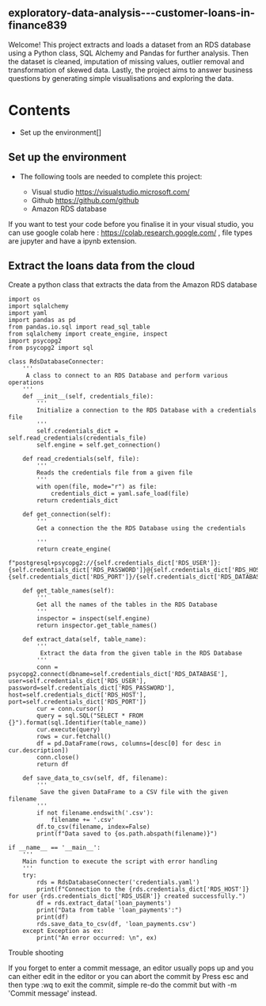 ## exploratory-data-analysis---customer-loans-in-finance839

Welcome! This project extracts and loads a dataset from an RDS database using a Python class, SQL Alchemy and Pandas for further analysis. Then the dataset is cleaned, imputation of missing values, outlier removal and transformation of skewed data. Lastly, the project aims to answer business questions by generating simple visualisations and exploring the data. 

# Contents 

* Set up the environment[]

## Set up the environment

* The following tools are needed to complete this project:

  - Visual studio https://visualstudio.microsoft.com/
  - Github        https://github.com/github
  - Amazon RDS database 

If you want to test your code before you finalise it in your visual studio, you can use google colab here : https://colab.research.google.com/ , file types are jupyter and have a ipynb extension. 

## Extract the loans data from the cloud 

Create a python class that extracts the data from the Amazon RDS database 

```
import os
import sqlalchemy
import yaml
import pandas as pd
from pandas.io.sql import read_sql_table
from sqlalchemy import create_engine, inspect
import psycopg2
from psycopg2 import sql

class RdsDatabaseConnecter:
    '''
     A class to connect to an RDS Database and perform various operations
    '''
    def __init__(self, credentials_file):
        '''
        Initialize a connection to the RDS Database with a credentials file
        '''
        self.credentials_dict = self.read_credentials(credentials_file)
        self.engine = self.get_connection()

    def read_credentials(self, file):
        '''
        Reads the credentials file from a given file
        '''
        with open(file, mode="r") as file:
            credentials_dict = yaml.safe_load(file)
        return credentials_dict

    def get_connection(self):
        '''
        Get a connection the the RDS Database using the credentials

        '''
        return create_engine(
            f"postgresql+psycopg2://{self.credentials_dict['RDS_USER']}:{self.credentials_dict['RDS_PASSWORD']}@{self.credentials_dict['RDS_HOST']}:{self.credentials_dict['RDS_PORT']}/{self.credentials_dict['RDS_DATABASE']}")

    def get_table_names(self):
        '''
        Get all the names of the tables in the RDS Database
        '''
        inspector = inspect(self.engine)
        return inspector.get_table_names()

    def extract_data(self, table_name):
        '''
         Extract the data from the given table in the RDS Database
        '''
        conn = psycopg2.connect(dbname=self.credentials_dict['RDS_DATABASE'], user=self.credentials_dict['RDS_USER'], password=self.credentials_dict['RDS_PASSWORD'], host=self.credentials_dict['RDS_HOST'], port=self.credentials_dict['RDS_PORT'])
        cur = conn.cursor()
        query = sql.SQL("SELECT * FROM {}").format(sql.Identifier(table_name))
        cur.execute(query)
        rows = cur.fetchall()
        df = pd.DataFrame(rows, columns=[desc[0] for desc in cur.description])
        conn.close()
        return df

    def save_data_to_csv(self, df, filename):
        '''
         Save the given DataFrame to a CSV file with the given filename
        '''
        if not filename.endswith('.csv'):
            filename += '.csv'
        df.to_csv(filename, index=False)
        print(f"Data saved to {os.path.abspath(filename)}")

if __name__ == '__main__':
    '''
    Main function to execute the script with error handling
    '''
    try:
        rds = RdsDatabaseConnecter('credentials.yaml')
        print(f"Connection to the {rds.credentials_dict['RDS_HOST']} for user {rds.credentials_dict['RDS_USER']} created successfully.")
        df = rds.extract_data('loan_payments')
        print("Data from table 'loan_payments':")
        print(df)
        rds.save_data_to_csv(df, 'loan_payments.csv')
    except Exception as ex:
        print("An error occurred: \n", ex)
```






Trouble shooting 

If you forget to enter a commit message, an editor usually pops up and you can either edit in the editor or you can abort the commit by Press esc and then type :wq to exit the commit, simple re-do the commit but with -m 'Commit message' instead. 